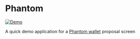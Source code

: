 # Phantom

[![Demo](https://raw.githubusercontent.com/twodayslate/phantom_swiftui/main/demo.gif)](https://raw.githubusercontent.com/twodayslate/phantom_swiftui/main/demo.mov)

A quick demo application for a [Phantom wallet](https://phantom.app/) proposal screen